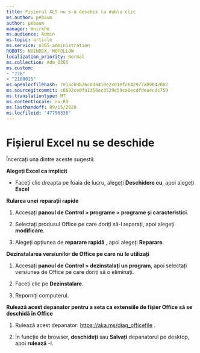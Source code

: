 ```yaml
---
title: Fișierul XLS nu s-a deschis la dublu clic
ms.author: pebaum
author: pebaum
manager: mnirkhe
ms.audience: Admin
ms.topic: article
ms.service: o365-administration
ROBOTS: NOINDEX, NOFOLLOW
localization_priority: Normal
ms.collection: Adm_O365
ms.custom:
- "776"
- "2100015"
ms.openlocfilehash: 7e1ac03b26cdd8410e2c01efc642977a89b42082
ms.sourcegitcommit: c6692ce0fa1358ec3529e59ca0ecdfdea4cdc759
ms.translationtype: MT
ms.contentlocale: ro-RO
ms.lasthandoff: 09/15/2020
ms.locfileid: "47796336"
---
```

# <a name="excel-file-doesnt-open"></a>Fișierul Excel nu se deschide

Încercați una dintre aceste sugestii:

**Alegeți Excel ca implicit**

* Faceți clic dreapta pe foaia de lucru, alegeți **Deschidere cu**, apoi alegeți **Excel**

**Rularea unei reparații rapide**

1. Accesați **panoul de Control > programe > programe și caracteristici**.

2. Selectați produsul Office pe care doriți să-l reparați, apoi alegeți **modificare**.

3. Alegeți opțiunea de **reparare rapidă** , apoi alegeți **Reparare**.

**Dezinstalarea versiunilor de Office pe care nu le utilizați**

1. Accesați **panoul de Control > dezinstalați un program**, apoi selectați versiunea de Office pe care doriți să o eliminați.

2. Faceți clic pe **Dezinstalare**.

3. Reporniți computerul.

**Rulează acest depanator pentru a seta ca extensiile de fișier Office să se deschidă în Office**

1. Rulează acest depanator: https://aka.ms/diag_officefile .

2. În funcție de browser, **deschideți** sau **Salvați** depanatorul pe desktop, apoi **rulează** -l.
